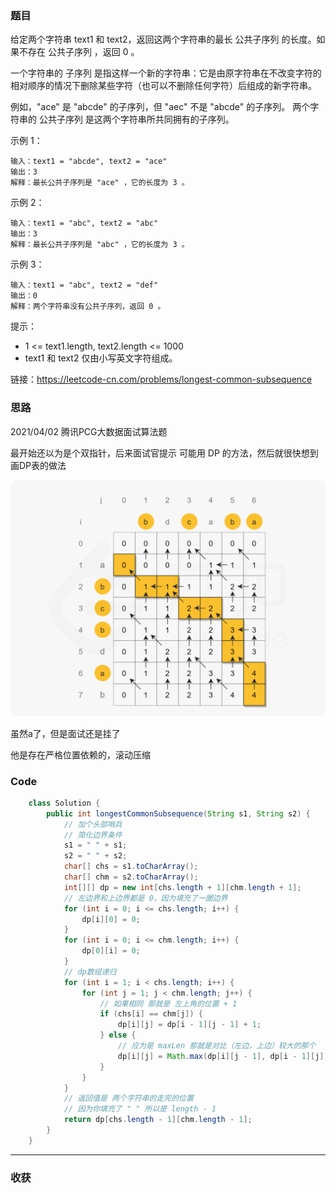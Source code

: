 ### 题目

给定两个字符串 text1 和 text2，返回这两个字符串的最长 公共子序列 的长度。如果不存在 公共子序列 ，返回 0 。

一个字符串的 子序列 是指这样一个新的字符串：它是由原字符串在不改变字符的相对顺序的情况下删除某些字符（也可以不删除任何字符）后组成的新字符串。

例如，"ace" 是 "abcde" 的子序列，但 "aec" 不是 "abcde" 的子序列。
两个字符串的 公共子序列 是这两个字符串所共同拥有的子序列。

示例 1：
```
输入：text1 = "abcde", text2 = "ace" 
输出：3  
解释：最长公共子序列是 "ace" ，它的长度为 3 。
```
示例 2：
```
输入：text1 = "abc", text2 = "abc"
输出：3
解释：最长公共子序列是 "abc" ，它的长度为 3 。
```
示例 3：
```
输入：text1 = "abc", text2 = "def"
输出：0
解释：两个字符串没有公共子序列，返回 0 。
```

提示：

- 1 <= text1.length, text2.length <= 1000
- text1 和 text2 仅由小写英文字符组成。

链接：https://leetcode-cn.com/problems/longest-common-subsequence

### 思路

2021/04/02 腾讯PCG大数据面试算法题

最开始还以为是个双指针，后来面试官提示 可能用 DP 的方法，然后就很快想到 画DP表的做法

![](pics/1143.png)

虽然a了，但是面试还是挂了 

他是存在严格位置依赖的，滚动压缩

### Code
```java
    class Solution {
        public int longestCommonSubsequence(String s1, String s2) {
            // 加个头部哨兵 
            // 简化边界条件
            s1 = " " + s1;
            s2 = " " + s2;
            char[] chs = s1.toCharArray();
            char[] chm = s2.toCharArray();
            int[][] dp = new int[chs.length + 1][chm.length + 1];
            // 左边界和上边界都是 0，因为填充了一圈边界
            for (int i = 0; i <= chs.length; i++) {
                dp[i][0] = 0;
            }
            for (int i = 0; i <= chm.length; i++) {
                dp[0][i] = 0;
            }
            // dp数组递归
            for (int i = 1; i < chs.length; i++) {
                for (int j = 1; j < chm.length; j++) {
                    // 如果相同 那就是 左上角的位置 + 1
                    if (chs[i] == chm[j]) {
                        dp[i][j] = dp[i - 1][j - 1] + 1;
                    } else {
                        // 应为是 maxLen 那就是对比（左边，上边）较大的那个
                        dp[i][j] = Math.max(dp[i][j - 1], dp[i - 1][j]);
                    }
                }
            }
            // 返回值是 两个字符串的走完的位置 
            // 因为你填充了 " " 所以是 length - 1
            return dp[chs.length - 1][chm.length - 1];
        }
    }
```
*** 
### 收获
